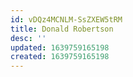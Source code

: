```yaml
---
id: vDQz4MCNLM-SsZXEW5tRM
title: Donald Robertson
desc: ''
updated: 1639759165198
created: 1639759165198
---
```


